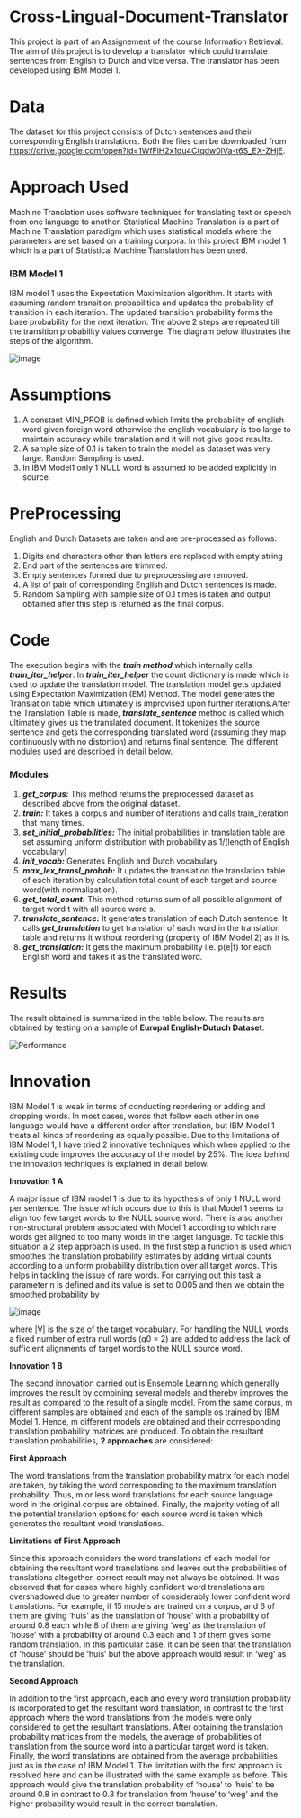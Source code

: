 # Cross-Lingual-Document-Translator

This project is part of an Assignement of the course Information Retrieval. The aim of this project is to develop a translator which could translate sentences from English to Dutch and vice versa. The translator has been developed using IBM Model 1.

# Data
The dataset for this project consists of Dutch sentences and their corresponding English translations. Both the files can be downloaded from https://drive.google.com/open?id=1WfFiH2x1du4Ctqdw0lVa-t6S_EX-ZHjE. 

# Approach Used
Machine Translation uses software techniques for translating text or speech from one language to another. Statistical Machine Translation is a part of Machine Translation paradigm which uses statistical models where the parameters are set based on a training corpora. In this project IBM model 1 which is a part of Statistical Machine Translation has been used.

### **IBM Model 1**
IBM model 1 uses the Expectation Maximization algorithm. It starts with assuming random transition probabilities and updates the probability of transition in each iteration. The updated transition probability forms the base probability for the next iteration. The above 2 steps are repeated till the transition probability values converge. The diagram below illustrates the steps of the algorithm.

![image](https://user-images.githubusercontent.com/27685757/68961093-85b88380-07f7-11ea-83a8-ed1c764b1a41.png)

# Assumptions
1. A constant MIN_PROB is defined which limits the probability of english word given foreign word otherwise the english vocabulary is too large to maintain accuracy while translation and it will not give good results. 
2. A sample size of 0.1 is taken to train the model as dataset was very large. Random Sampling is used.
3. In IBM Model1 only 1 NULL word is assumed to be added explicitly in source.

# PreProcessing
English and Dutch Datasets are taken and are pre-processed as follows:
1. Digits and characters other than letters are replaced with empty string 
2. End part of the sentences are trimmed.
3. Empty sentences formed due to preprocessing are removed.
4. A list of pair of corresponding English and Dutch sentences is made.
5. Random Sampling with sample size of 0.1 times is taken and output obtained after this step is returned as the final corpus.
   
 # Code
The execution begins with the ***train method*** which internally calls ***train_iter_helper***. In ***train_iter_helper*** the count dictionary is made which is used to update the translation model. The translation model gets updated using Expectation Maximization (EM) Method. The model generates the Translation table which ultimately is improvised upon further iterations.After the Translation Table is made, ***translate_sentence*** method is called which ultimately gives us the translated document. It tokenizes the source sentence and gets the corresponding translated word (assuming they map continuously with no distortion) and returns final sentence. The different modules used are described in detail below.
 
### **Modules**
1.	***get_corpus:***  This method returns the preprocessed dataset as described above from the original dataset.
2.	***train:*** It takes a corpus and number of iterations and calls train_iteration that many times.
3. ***set_initial_probabilities:*** The initial probabilities in translation table are set assuming uniform distribution with probability as 1/(length of English vocabulary)
4. ***init_vocab:*** Generates English and Dutch vocabulary
5. ***max_lex_transl_probab:*** It updates the translation the translation table of each iteration by calculation total count of each target and source word(with normalization).
6. ***get_total_count:*** This method returns sum of all possible alignment of target word t with all source word s.
7. ***translate_sentence:*** It generates translation of each Dutch sentence. It calls ***get_translation*** to get translation of each word in the translation table and returns it without reordering (property of IBM Model 2) as it is.
8. ***get_translation:*** It gets the maximum probability i.e. p(e|f) for each English word and takes it as the translated word.
 
# Results
The result obtained is summarized in the table below. The results are obtained by testing on a sample of **Europal English-Dutuch Dataset**.

![Performance](https://user-images.githubusercontent.com/27685757/68962399-7f77d680-07fa-11ea-8e35-bfda24614f8a.png)

# Innovation
IBM Model 1 is weak in terms of conducting reordering or adding and dropping words. In most cases, words that follow each other in one language would have a different order after translation, but IBM Model 1 treats all kinds of reordering as equally possible. Due to the limitations of IBM Model 1, I have tried 2 innovative techniques which when applied to the existing code improves the accuracy of the model by 25%. The idea behind the innovation techniques is explained in detail below.

**Innovation 1 A**

A major issue of IBM model 1 is due to its hypothesis of only 1 NULL word per sentence. The issue which occurs due to this is that Model 1 seems to align too few target words to the NULL source word. There is also another non-structural problem associated with Model 1 according to which rare words get aligned to too many words in the target language. To tackle this situation a 2 step approach is used. In the first step a function is used which smoothes the translation probability estimates by adding virtual counts according to a uniform probability distribution over all target words. This helps in tackling the issue of rare words. For carrying out this task a parameter n is defined and its value is set to 0.005 and then we obtain the smoothed
probability by  

![image](https://user-images.githubusercontent.com/27685757/68961464-771e9c00-07f8-11ea-8481-c6308d535277.png)

where |V| is the size of the target vocabulary. For handling the NULL words a fixed number of extra null words (q0 = 2) are added to address the lack of sufficient alignments of target words to the NULL source word.

**Innovation 1 B**

The second innovation carried out is Ensemble Learning which generally improves the result by combining several models and thereby improves the result as compared to the result of a single model. From the same corpus, m different samples are obtained and each of the sample os trained by IBM Model 1. Hence, m different models are obtained and their corresponding
translation probability matrices are produced.
To obtain the resultant translation probabilities, **2 approaches** are considered:

**First Approach**

The word translations from the translation probability matrix for each model are taken, by taking the word corresponding to the maximum translation probability. Thus, m or less word translations for each source language word in the original corpus are obtained. Finally, the majority voting of all the potential translation options for each source word is taken which generates the resultant word translations.

**Limitations of First Approach**

Since this approach considers the word translations of each model for obtaining the resultant word translations and leaves out the probabilities of translations altogether, correct result may not always be obtained. It was observed that for cases where highly confident word translations are overshadowed due to greater number of considerably lower confident word translations. For example, if 15 models are trained on a corpus, and 6 of them are giving ‘huis’ as the translation of ‘house’ with a probability of around 0.8 each while 8 of them are giving ‘weg’ as the translation of ‘house’ with a probability of around 0.3 each and 1 of them gives some random translation. In this particular case, it can be seen that the translation of ‘house’ should be ‘huis’ but the above approach would result in ‘weg’ as the translation.

**Second Approach**

In addition to the first approach, each and every word translation probability is incorporated to get the resultant word translation, in contrast to the first approach where the word translations from the models were only considered to get the resultant translations.
After obtaining the translation probability matrices from the models, the average of probabilities of translation from the source word into a particular target word is taken. Finally, the word translations are obtained from the average probabilities just as in the case of IBM Model 1. The limitation with the first approach is resolved here and can be illustrated with the same example as before. This approach would give the translation probability of ‘house’ to ‘huis’ to be around 0.8 in contrast to 0.3 for translation from ‘house’ to ‘weg’ and the higher probability would result in the correct translation.
